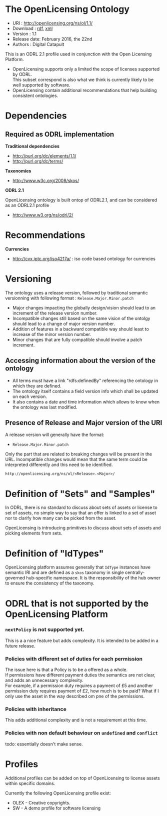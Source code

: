 The OpenLicensing Ontology
==========================

- URI : http://openlicensing.org/ns/ol/1.1/
- Download : [rdf]( http://openlicensing.org/ontologies/ol-1.1.rdf), [xml]( http://openlicensing.org/ontologies/ol-1.1.xml)
- Version : 1.1
- Release date: February 2016, the 22nd
- Authors : Digital Catapult

This is an ODRL 2.1 profile used in conjunction with the Open Licensing Platform.

- OpenLicensing supports only a limited the scope of licenses supported by ODRL.  
  This subset correspond is also what we think is currently likely to be well supported by software.
- OpenLicensing contain additional recommendations that help building consistent ontologies.

Dependencies
============

Required as ODRL implementation
-------------------------------
**Traditional dependencies**

- <http://purl.org/dc/elements/1.1/>
- <http://purl.org/dc/terms/>

**Taxonomies**

- <http://www.w3c.org/2008/skos/>

**ODRL 2.1**

OpenLicensing ontology is built ontop of ODRL2.1, and can be considered as an ODRL2.1 profile

- <http://www.w3.org/ns/odrl/2/>

Recommendations
===============

**Currencies**

- <http://cvx.iptc.org/iso4217a/> : iso code based ontology for currencies

Versioning
==========

The ontology uses a release version, followed by  traditional semantic versionning with following format : `Release.Major.Minor.patch`

- Major changes impacting the globally design/vision should lead to an increment of the release version number. 
- Incompatible changes still based on the same vision of the ontolgy should lead to a change of major version number.
- Addition of features in a backward compatible way should least to increase of the minor version number.
- Minor changes that are fully compatible should involve a patch increment.

Accessing information about the version of the ontology
-------------------------------------------------------

- All terms must have a link "rdfs:definedBy" referencing the ontology in which they are defined.
- The ontology itself contains a field version info which shall be updated on each version.
- It also contains a date and time information which allows to know when the ontology was last modified.

Presence of Release and Major version of the URI 
------------------------------------------------

A release version will generally have the format:

- `Release.Major.Minor.patch`

Only the part that are related to breaking changes will be present in the URL.
Incompatible changes would mean that the same term could be interpreted differently and this need to be identified.

```
http://openlicensing.org/ns/ol/<Release>.<Major>/ 
```

Definition of "Sets" and "Samples"
==================================

In ODRL, there is no standard to discuss about sets of assets or license to set of assets,
no simple way  to say that an offer is linked to a set of asset nor to clarify how many can 
be picked from the asset.

OpenLicensing is introducing primitives to discuss about sets of assets and picking elements 
from sets.

Definition of "IdTypes"
=======================

OpenLicensing platform assumes generally that `IdType` instances have semantic IRI and 
are defined as a `skos` taxonomy in single centrally-governed hub-specific namespace.
It is the responsibility of the hub owner to ensure the consistency of the taxonomy.

ODRL that is not supported by the OpenLicensing Platform
=========================================================
 
### `nextPolicy` is not supported yet.
This is a a nice feature but adds complexity.
It is intended to be added in a future release.

### Policies with different set of duties for each permission
The issue here is that a Policy is to be a offered as a whole.  
If permissions have different payment duties the semantics are not clear, and adds an unnecessary complexity.  
For example, if a permission duty requires a payment of £5 and another permission duty requires payment of £2, how much is to be paid?
What if I only use the asset in the way described om pne of the permissions.

### Policies with inheritance
This adds additional complexity and is not a requirement at this time.

### Policies with non default behaviour on `undefined` and `conflict`
todo: essentially doesn't make sense.

Profiles
========
Additional profiles can be added on top of OpenLicensing to license assets within specific domains.

Currently the following OpenLicensing profile exist:
   * OLEX - Creative copyrights.
   * SW - A demo profile for software licensing



